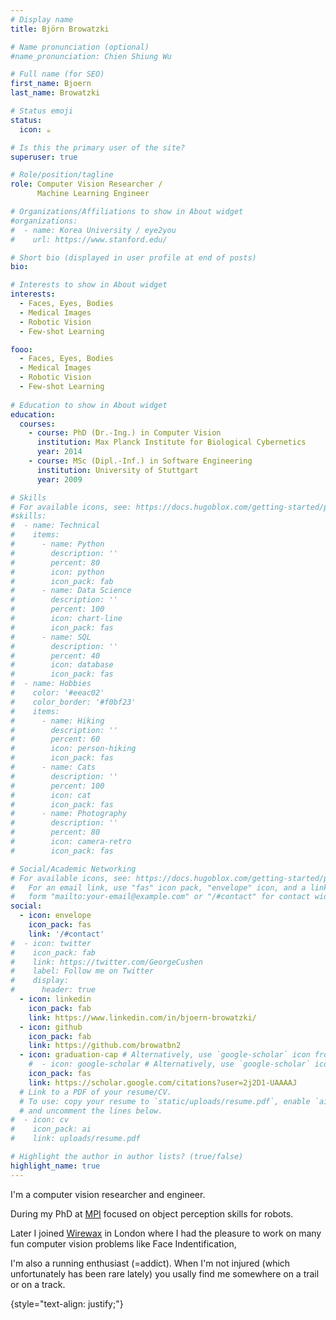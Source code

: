 ```yaml
---
# Display name
title: Björn Browatzki

# Name pronunciation (optional)
#name_pronunciation: Chien Shiung Wu

# Full name (for SEO)
first_name: Bjoern
last_name: Browatzki

# Status emoji
status:
  icon: ☕️

# Is this the primary user of the site?
superuser: true

# Role/position/tagline
role: Computer Vision Researcher / 
      Machine Learning Engineer

# Organizations/Affiliations to show in About widget
#organizations:
#  - name: Korea University / eye2you
#    url: https://www.stanford.edu/

# Short bio (displayed in user profile at end of posts)
bio: 

# Interests to show in About widget
interests:
  - Faces, Eyes, Bodies
  - Medical Images
  - Robotic Vision
  - Few-shot Learning

fooo:
  - Faces, Eyes, Bodies
  - Medical Images
  - Robotic Vision
  - Few-shot Learning
  
# Education to show in About widget
education:
  courses:
    - course: PhD (Dr.-Ing.) in Computer Vision
      institution: Max Planck Institute for Biological Cybernetics
      year: 2014
    - course: MSc (Dipl.-Inf.) in Software Engineering
      institution: University of Stuttgart
      year: 2009

# Skills
# For available icons, see: https://docs.hugoblox.com/getting-started/page-builder/#icons
#skills:
#  - name: Technical
#    items:
#      - name: Python
#        description: ''
#        percent: 80
#        icon: python
#        icon_pack: fab
#      - name: Data Science
#        description: ''
#        percent: 100
#        icon: chart-line
#        icon_pack: fas
#      - name: SQL
#        description: ''
#        percent: 40
#        icon: database
#        icon_pack: fas
#  - name: Hobbies
#    color: '#eeac02'
#    color_border: '#f0bf23'
#    items:
#      - name: Hiking
#        description: ''
#        percent: 60
#        icon: person-hiking
#        icon_pack: fas
#      - name: Cats
#        description: ''
#        percent: 100
#        icon: cat
#        icon_pack: fas
#      - name: Photography
#        description: ''
#        percent: 80
#        icon: camera-retro
#        icon_pack: fas

# Social/Academic Networking
# For available icons, see: https://docs.hugoblox.com/getting-started/page-builder/#icons
#   For an email link, use "fas" icon pack, "envelope" icon, and a link in the
#   form "mailto:your-email@example.com" or "/#contact" for contact widget.
social:
  - icon: envelope
    icon_pack: fas
    link: '/#contact'
#  - icon: twitter
#    icon_pack: fab
#    link: https://twitter.com/GeorgeCushen
#    label: Follow me on Twitter
#    display:
#      header: true
  - icon: linkedin
    icon_pack: fab
    link: https://www.linkedin.com/in/bjoern-browatzki/
  - icon: github
    icon_pack: fab
    link: https://github.com/browatbn2
  - icon: graduation-cap # Alternatively, use `google-scholar` icon from `ai` icon pack
    #  - icon: google-scholar # Alternatively, use `google-scholar` icon from `ai` icon pack
    icon_pack: fas
    link: https://scholar.google.com/citations?user=2j2D1-UAAAAJ
  # Link to a PDF of your resume/CV.
  # To use: copy your resume to `static/uploads/resume.pdf`, enable `ai` icons in `params.yaml`,
  # and uncomment the lines below.
#  - icon: cv
#    icon_pack: ai
#    link: uploads/resume.pdf

# Highlight the author in author lists? (true/false)
highlight_name: true
---
```


I'm a computer vision researcher and engineer.

During my PhD at [MPI](https://duckduckgo.com) focused on object perception skills for robots.

Later I joined [Wirewax](https://wirewax.com) in London where I had the pleasure to work on many fun computer vision problems like Face Indentification, 

I'm also a running enthusiast (=addict). When I'm not injured (which unfortunately has been rare lately) you usally find me somewhere on a trail or on a track. 

[//]: # (If possible together with people from these fabulous running clubs: )
[//]: # ([Seoul Flyers]&#40;https://duckduckgo.com&#41;, [Victoria Park Harriers]&#40;https://duckduckgo.com&#41;, [LAV Tübingen]&#40;https://duckduckgo.com&#41;)

{style="text-align: justify;"}
